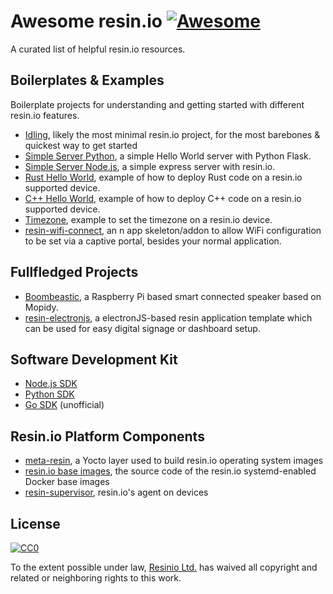 # Awesome resin.io [![Awesome](https://cdn.rawgit.com/sindresorhus/awesome/d7305f38d29fed78fa85652e3a63e154dd8e8829/media/badge.svg)](https://github.com/sindresorhus/awesome)

A curated list of helpful resin.io resources.

## Boilerplates & Examples

Boilerplate projects for understanding and getting started with different resin.io features.

* [Idling](https://github.com/resin-io-projects/resin-idling), likely the most minimal resin.io project, for the most barebones & quickest way to get started
* [Simple Server Python](https://github.com/resin-io-projects/simple-server-python), a simple Hello World server with Python Flask.
* [Simple Server Node.js](https://github.com/resin-io-projects/simple-server-node), a simple express server with resin.io.
* [Rust Hello World](https://github.com/resin-io-projects/resin-rust-hello-world), example of how to deploy Rust code on a resin.io supported device.
* [C++ Hello World](https://github.com/resin-io-projects/resin-cpp-hello-world), example of how to deploy C++ code on a resin.io supported device.
* [Timezone](https://github.com/resin-io-playground/resin-timezone), example to set the timezone on a resin.io device.
* [resin-wifi-connect](https://github.com/resin-io/resin-wifi-connect), an n app skeleton/addon to allow WiFi configuration to be set via a captive portal, besides your normal application.

## Fullfledged Projects

* [Boombeastic](https://github.com/resin-io-projects/boombeastic), a Raspberry Pi based smart connected speaker based on Mopidy.
* [resin-electronjs](https://github.com/resin-io/resin-electronjs), a electronJS-based resin application template which can be used for easy digital signage or dashboard setup.

## Software Development Kit

* [Node.js SDK](https://github.com/resin-io/resin-sdk)
* [Python SDK](https://github.com/resin-io/resin-sdk-python)
* [Go SDK](https://github.com/gernest/resingo) (unofficial)

## Resin.io Platform Components

* [meta-resin](https://github.com/resin-os/meta-resin), a Yocto layer used to build resin.io operating system images
* [resin.io base images](https://github.com/resin-io-library/base-images), the source code of the resin.io systemd-enabled Docker base images
* [resin-supervisor](https://github.com/resin-io/resin-supervisor), resin.io's agent on devices

## License

[![CC0](http://mirrors.creativecommons.org/presskit/buttons/88x31/svg/cc-zero.svg)](https://creativecommons.org/publicdomain/zero/1.0/)

To the extent possible under law, [Resinio Ltd.](https://resin.io) has waived all copyright and related or neighboring rights to this work.
